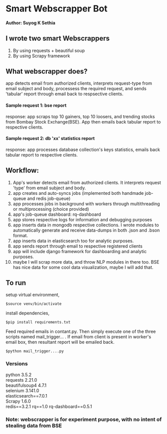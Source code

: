 # Smart Webscrapper Bot #   

#### Author: Suyog K Sethia ####

## I wrote two smart Webscrappers ##
1. By using requests + beautiful soup            
2. By using Scrapy framework                  

## What webscrapper does? ##
app detects email from authorized clients, interprets request-type from email subject and body, processess the required request, and sends 'tabular' report through email back to respsective clients.    

#### Sample request 1: bse report ####   
response: app scraps top 10 gainers, top 10 loosers, and trending stocks from Bombay Stock Exchange(BSE). App then emails back tabular report to respective clients.                 

#### Sample request 2: db 'xx' statistics report ####    
response: app processes database collection's keys statistics, emails back tabular report to respective clients.    

## Workflow: ##
1. App's worker detects email from authorized clients. It interprets request 'type' from email subject and body.
2. app creates and auto-syncs jobs  (implemented both handmade job-queue and redis job-queue) 
3. app processes jobs in background with workers through multithreading or multiprocessing (choice provided)
3. app's job-queue dashboard: rq-dashboard 
4. app stores respective logs for information and debugging purposes
5. app inserts data in mongodb respective collections. I wrote modules to automatically generate and receive data-dumps in both .json and .bson format.
6. app inserts data in elasticsearch too for analytic purposes.      
7. app sends report through email to respective registered clients      
8. app will include django framework for dashboarding and analytic purposes.    
9. maybe I will scrap more data, and throw NLP modules in there too. BSE has nice data for some cool data visualization, maybe I will add that.  

## To run  ##
setup virtual environment,
```
$source venv/bin/activate
```

install dependencies,
```
$pip install requirements.txt
```

Feed required emails in contant.py. Then simply execute one of the three scripts named mail_trigger... . If email from client is present in worker's email box, then resultant report will be emailed back. 
```
$python mail_trigger....py
```

### Versions ###         
python 3.5.2           
requests 2.21.0            
beautifulsoup4 4.7.1                
selenium 3.141.0          
elasticsearch==7.0.1               
Scrapy 1.6.0   
redis==3.2.1
rq==1.0
rq-dashboard==0.5.1

### Note: webscrapper is for experiment purpose, with no intent of stealing data from BSE         ###



